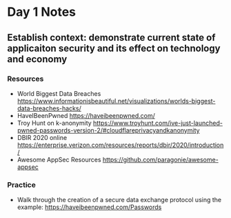 # Day 1 Notes

## Establish context: demonstrate current state of applicaiton security and its effect on technology and economy

### Resources
- World Biggest Data Breaches https://www.informationisbeautiful.net/visualizations/worlds-biggest-data-breaches-hacks/
- HaveIBeenPwned https://haveibeenpwned.com/
- Troy Hunt on k-anonymity https://www.troyhunt.com/ive-just-launched-pwned-passwords-version-2/#cloudflareprivacyandkanonymity
- DBIR 2020 online https://enterprise.verizon.com/resources/reports/dbir/2020/introduction/
- Awesome AppSec Resources https://github.com/paragonie/awesome-appsec

### Practice
- Walk through the creation of a secure data exchange protocol using the example: https://haveibeenpwned.com/Passwords
